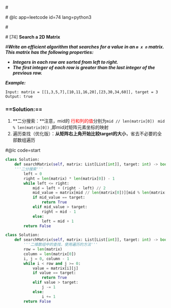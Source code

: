 \#

\# @lc app=leetcode id=74 lang=python3

\#

\# [74] **Search a 2D Matrix**

*\#**Write an efficient algorithm that searches for a value in an `m x n` matrix. This matrix has the following properties:***

- ***Integers in each row are sorted from left to right.***
- ***The first integer of each row is greater than the last integer of the previous row.***

***Example:***

```
Input: matrix = [[1,3,5,7],[10,11,16,20],[23,30,34,60]], target = 3
Output: true
```

### ==Solution:==

1. **二分搜索：**注意，mid的 <span style="color:red">行和列的值</span>分别为`mid // len(matrix[0]) ` `mid % len(matrix[0])` ,即mid对矩阵元素坐标的映射
2. 遍历查找（优化版）：**从矩阵右上角开始比较target的大小**，省去不必要的全部数组遍历

#@lc code=start

```python
class Solution:
    def searchMatrix(self, matrix: List[List[int]], target: int) -> bool:	
    '''二分搜索'''
        left = 0
        right = len(matrix) * len(matrix[0]) - 1
        while left <= right:
            mid = left + (right - left) // 2
            mid_value = matrix[mid // len(matrix[0])][mid % len(matrix[0])]
            if mid_value == target:
                return True
            elif mid_value > target:
                right = mid - 1
            else:
                left = mid + 1
        return False
```

```python
class Solution:
    def searchMatrix(self, matrix: List[List[int]], target: int) -> bool:
        '''二维数组中的查找，使用遍历的方法'''
        row = len(matrix)
        column = len(matrix[0])
        i, j = 0, column - 1
        while i < row and j >= 0:
            value = matrix[i][j]
            if value == target:
                return True
            elif value > target:
                j -= 1
            else:
                i += 1
        return False
```

